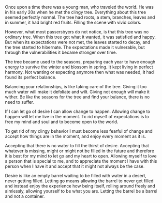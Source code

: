 Once upon a time there was a young man, who traveled the world. He was in his early 20s when he met the clingy tree. Everything about this tree seemed perfectly normal. The tree had roots, a stem, branches, leaves and in summer, it had bright red fruits. Filling the scene with vivid colors.

However, what most passersbyers do not notice, is that this tree was no ordinary tree. When this tree got what it wanted, it was satisfied and happy. But when its expectations were not met, the leaves started to decay, and the tree started to hibernate. The expectations made it vulnerable, but through the vulnerabilities it became stronger over time.

The tree became used to the seasons, preparing each year to have enough energy to survive the winter and blossom in spring. It kept living in perfect harmony. Not wanting or expecting anymore then what was needed, it had found its perfect balance.

Balancing your relationships, is like taking care of the tree. Giving it too much water will make it defoliate and wilt. Giving not enough will make it wither. Be like the seasons for the tree and find your balance, there is no need to suffer.

If I can let go of desire I can allow change to happen. Allowing change to happen will let me live in the moment. To rid myself of expectations is to free my mind and soul and to become open to the world.

To get rid of my clingy behavior I must become less fearful of change and accept how things are in the moment, and enjoy every moment as it is.

Accepting that there is no water to fill the thirst of desire. Accepting that whatever is missing, might or might not be filled in the future and therefore it is best for my mind to let go and my heart to open. Allowing myself to love a person that is special to me, and to appreciate the moment I have with this person when I have it and accept that it might not always be the case.

Desire is like an empty barrel waiting to be filled with water in a desert, never getting filled. Letting go means allowing the barrel to never get filled and instead enjoy the experience how being itself, rolling around freely and aimlessly, allowing yourself to be what you are. Letting the barrel be a barrel and not a container.

